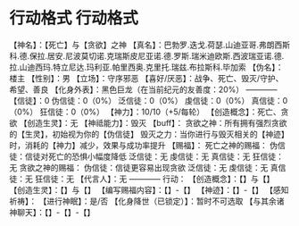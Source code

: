 # 行动格式 行动格式
【神名】：【死亡】与【贪欲】之神
【真名】：巴勃罗.迭戈.荷瑟.山迪亚哥.弗朗西斯科.德.保拉.居安.尼波莫切诺.克瑞斯皮尼亚诺.德.罗斯.瑞米迪欧斯.西波瑞亚诺.德.拉.山迪西玛.特立尼达.玛利亚.帕里西奥.克里托.瑞兹.布拉斯科.毕加索
【伪名】：楼主
【性别】：男
【立场】：守序邪恶
【喜好/厌恶】：战争、死亡、毁灭/守护、希望、善良
【化身外表】：黑色巨龙（在当前纪元的友善度：20%）
————
【信徒】：0
伪信徒：0（0%）
泛信徒：0（0%）
虔信徒：0（0%）
真信徒：0（0%）
狂信徒：0（0%）
【神力】：10/10（+5/每轮）
【创造概念】：死亡、贪欲
【创造生灵】：无
【神祗能力】：毁灭
【buff】：
贪欲之神：所有拥有强烈贪欲的【生灵】，初始视为你的【伪信徒】
毁灭之力：当你进行与毁灭相关的【神迹】时，消耗的【神力】减少，效果与成功率提升
【赐福】：
死亡之神的赐福：
伪信徒：信徒对死亡的恐惧小幅度降低
泛信徒：无
虔信徒：无
真信徒：无
狂信徒：无
贪欲之神的赐福：
伪信徒：信徒更容易出现贪欲
泛信徒：无
虔信徒：无
真信徒：无
狂信徒：无
【代言人】：无
————
行动：
【创造概念】：【】与【】
【创造生灵】：【】与【】
【编写赐福内容】：【】-【】
【神迹】：【】-【】
【感知祈祷】：
【进行神眠】：是/否
【化身降世（已锁定）】：暂时不可选取
【与其余诸神聊天】：【】-【】-【】